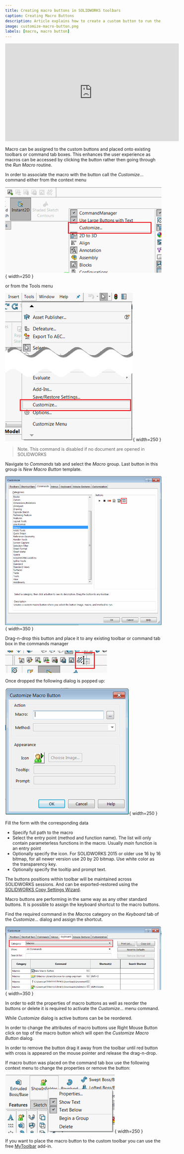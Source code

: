 ```yaml
---
title: Creating macro buttons in SOLIDWORKS toolbars
caption: Creating Macro Buttons
description: Article explains how to create a custom button to run the macro from the commands toolbar
image: customize-macro-button.png
labels: [macro, macro button]
---
```

<center>
  <iframe allow="autoplay; encrypted-media" allowfullscreen="" frameborder="0"
    width="560" height="315" src="https://www.youtube.com/embed/4CznIatoWUU">
  </iframe>
</center>

Macro can be assigned to the custom buttons and placed onto existing toolbars or command tab boxes. This enhances the user experience as macros can be accessed by clicking the button rather then going through the *Run Macro* routine.

In order to associate the macro with the button call the *Customize...* command either from the context menu

![Customize command available from the context menu](customize-menu.png){ width=250 }

or from the Tools menu

![Customize command available from the Tools menu](tools-customize.png){ width=250 }

> Note. This command is disabled if no document are opened in SOLIDWORKS

Navigate to *Commands* tab and select the *Macro* group. Last button in this group is *New Macro Button* template.

![Macro commands toolbar customization](macro-commands-toolbar.png){ width=350 }

Drag-n-drop this button and place it to any existing toolbar or command tab box in the commands manager

![Dropping the macro button onto the existing toolbar](drop-command.png)

Once dropped the following dialog is popped up:

![Specifying the options for the macro button](customize-macro-button.png){ width=250 }

Fill the form with the corresponding data

* Specify full path to the macro
* Select the entry point (method and function name). The list will only contain parameterless functions in the macro. Usually *main* function is an entry point
* Optionally specify the icon. For SOLIDWORKS 2015 or older use 16 by 16 bitmap, for all newer version use 20 by 20 bitmap. Use white color as the transparency key.
* Optionally specify the tooltip and prompt text.

The buttons positions within toolbar will be maintained across SOLIDWORKS sessions. And can be exported-restored using the [SOLIDWORKS Copy Settings Wizard](https://help.solidworks.com/2013/english/solidworks/sldworks/c_copy_settings_wizard.htm).

Macro buttons are performing in the same way as any other standard buttons. It is possible to assign the keyboard shortcut to the macro buttons.

Find the required command in the *Macros* category on the *Keyboard* tab of the *Customize...* dialog and assign the shortcut.

![Adding the keyboard shortcuts to the macro buttons](macro-buttons-keyboard-shortcuts.png){ width=350 }

In order to edit the properties of macro buttons as well as reorder the buttons or delete it is required to activate the *Customize...* menu command.

While *Customize* dialog is active buttons can be be reordered.

In order to change the attributes of macro buttons use Right Mouse Button click on top of the macro button which will open the *Customize Macro Button* dialog.

In order to remove the button drag it away from the toolbar until red button with cross is appeared on the mouse pointer and release the drag-n-drop.

If macro button was placed on the command tab box use the following context menu to change the properties or remove the button:

![Properties of the macro button in the commands tab box](command-tab-macro-button-properties.png){ width=250 }

If you want to place the macro button to the custom toolbar you can use the free [MyToolbar](https://cadplus.xarial.com/toolbar/) add-in.
